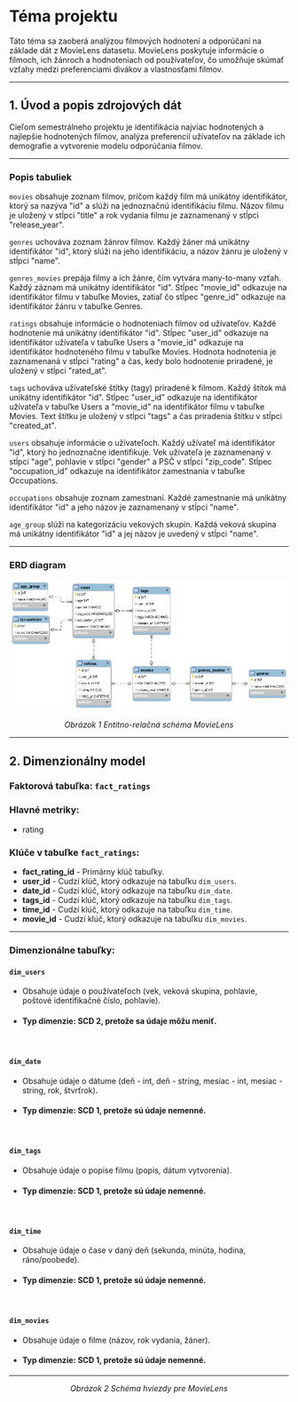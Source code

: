 # Téma projektu
Táto téma sa zaoberá analýzou filmových hodnotení a odporúčaní na základe dát z MovieLens datasetu. MovieLens poskytuje informácie o filmoch, ich žánroch a hodnoteniach od používateľov, čo umožňuje skúmať vzťahy medzi preferenciami divákov a vlastnosťami filmov. 
___
## 1. Úvod a popis zdrojových dát


Cieľom semestrálneho projektu je identifikácia najviac hodnotených a najlepšie hodnotených filmov, analýza preferencií užívateľov na základe ich demografie a vytvorenie modelu odporúčania filmov.
___

### Popis tabuliek

`movies` obsahuje zoznam filmov, pričom každý film má unikátny identifikátor, ktorý sa nazýva "id" a slúži na jednoznačnú identifikáciu filmu. Názov filmu je uložený v stĺpci "title" a rok vydania filmu je zaznamenaný v stĺpci "release_year".

`genres` uchováva zoznam žánrov filmov. Každý žáner má unikátny identifikátor "id", ktorý slúži na jeho identifikáciu, a názov žánru je uložený v stĺpci "name".

`genres_movies` prepája filmy a ich žánre, čím vytvára many-to-many vzťah. Každý záznam má unikátny identifikátor "id". Stĺpec "movie_id" odkazuje na identifikátor filmu v tabuľke Movies, zatiaľ čo stĺpec "genre_id" odkazuje na identifikátor žánru v tabuľke Genres.

`ratings` obsahuje informácie o hodnoteniach filmov od užívateľov. Každé hodnotenie má unikátny identifikátor "id". Stĺpec "user_id" odkazuje na identifikátor užívateľa v tabuľke Users a "movie_id" odkazuje na identifikátor hodnoteného filmu v tabuľke Movies. Hodnota hodnotenia je zaznamenaná v stĺpci "rating" a čas, kedy bolo hodnotenie priradené, je uložený v stĺpci "rated_at".

`tags` uchováva užívateľské štítky (tagy) priradené k filmom. Každý štítok má unikátny identifikátor "id". Stĺpec "user_id" odkazuje na identifikátor užívateľa v tabuľke Users a "movie_id" na identifikátor filmu v tabuľke Movies. Text štítku je uložený v stĺpci "tags" a čas priradenia štítku v stĺpci "created_at".

`users` obsahuje informácie o užívateľoch. Každý užívateľ má identifikátor "id", ktorý ho jednoznačne identifikuje. Vek užívateľa je zaznamenaný v stĺpci "age", pohlavie v stĺpci "gender" a PSČ v stĺpci "zip_code". Stĺpec "occupation_id" odkazuje na identifikátor zamestnania v tabuľke Occupations.

`occupations` obsahuje zoznam zamestnaní. Každé zamestnanie má unikátny identifikátor "id" a jeho názov je zaznamenaný v stĺpci "name".

`age_group` slúži na kategorizáciu vekových skupín. Každá veková skupina má unikátny identifikátor "id" a jej názov je uvedený v stĺpci "name".
___

### ERD diagram
![Entitno-relačná schéma MovieLens](erd_schema.png)

<p align="center"><i>Obrázok 1 Entitno-relačná schéma MovieLens</i></p>

___

## 2. Dimenzionálny model
### Faktorová tabuľka: `fact_ratings`
### Hlavné metriky:
- rating
### Klúče v tabuľke `fact_ratings`:
- **fact_rating_id** - Primárny klúč tabuľky.
- **user_id** - Cudzí klúč, ktorý odkazuje na tabuľku `dim_users`.
- **date_id** - Cudzí klúč, ktorý odkazuje na tabuľku `dim_date`.
- **tags_id** - Cudzí klúč, ktorý odkazuje na tabuľku `dim_tags`.
- **time_id** - Cudzí klúč, ktorý odkazuje na tabuľku `dim_time`.
- **movie_id** - Cudzí klúč, ktorý odkazuje na tabuľku `dim_movies`.

___

### Dimenzionálne tabuľky:

#### `dim_users` 
- Obsahuje údaje o používateľoch (vek, veková skupina, pohlavie, poštové identifikačné číslo, pohlavie).
- #### Typ dimenzie: SCD 2, pretože sa údaje môžu meniť.
<br>

#### `dim_date`
- Obsahuje údaje o dátume (deň - int, deň - string, mesiac - int, mesiac - string, rok, štvrťrok).
- #### Typ dimenzie: SCD 1, pretože sú údaje nemenné.
<br>

#### `dim_tags`
- Obsahuje údaje o popise filmu (popis, dátum vytvorenia).
- #### Typ dimenzie: SCD 1, pretože sú údaje nemenné.
<br>

#### `dim_time`
- Obsahuje údaje o čase v daný deň (sekunda, minúta, hodina, ráno/poobede).
- #### Typ dimenzie: SCD 1, pretože sú údaje nemenné.
<br>

#### `dim_movies`
- Obsahuje údaje o filme (názov, rok vydania, žáner).
- #### Typ dimenzie: SCD 1, pretože sú údaje nemenné.
___


<p align="center"><i>Obrázok 2 Schéma hviezdy pre MovieLens</i></p>

